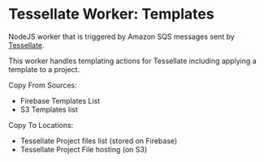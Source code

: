 # Tessellate Worker: Templates

NodeJS worker that is triggered by Amazon SQS messages sent by [Tessellate](http://github.com/KyperTech/tessellate).

This worker handles templating actions for Tessellate including applying a template to a project.

Copy From Sources:
* Firebase Templates List
* S3 Templates list


Copy To Locations:
* Tessellate Project files list (stored on Firebase)
* Tessellate Project File hosting (on S3)
